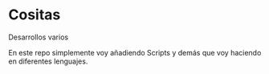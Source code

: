 # Cositas
Desarrollos varios

En este repo simplemente voy añadiendo Scripts y demás que voy haciendo en diferentes lenguajes.

